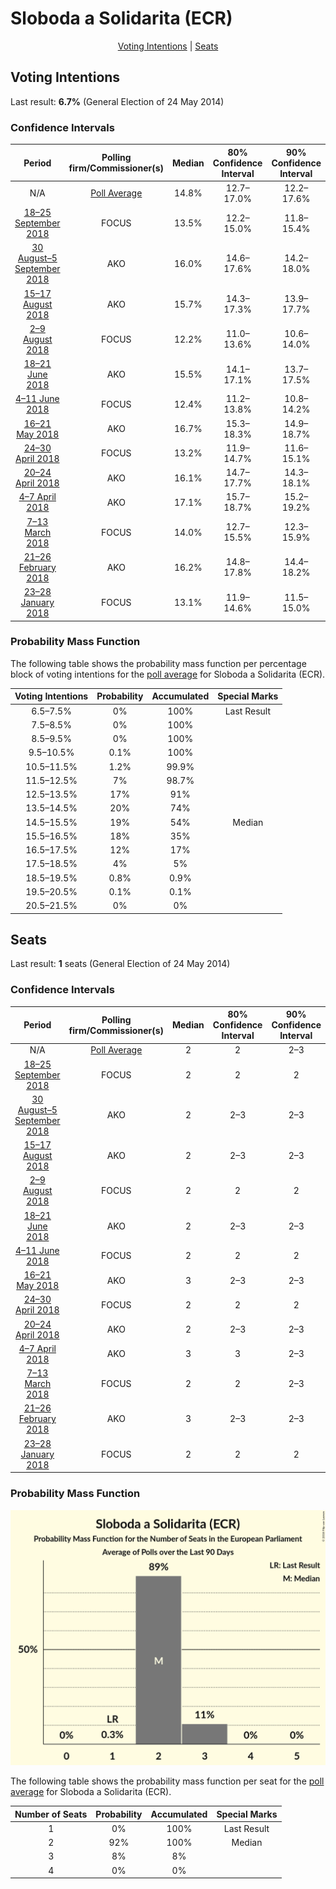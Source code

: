 # Sloboda a Solidarita (ECR)

<p align="center"><a href="#voting-intentions">Voting Intentions</a> | <a href="#seats">Seats</a></p>

## Voting Intentions

Last result: **6.7%** (General Election of 24 May 2014)

### Confidence Intervals

| Period     | Polling firm/Commissioner(s) | Median | 80% Confidence Interval | 90% Confidence Interval | 95% Confidence Interval | 99% Confidence Interval |
|:----------:|:----------------:|:-----------:|:-----------------------:|:-----------------------:|:-----------------------:|:-----------------------:|
| N/A | [Poll Average](average.html) | 14.8% | 12.7–17.0% | 12.2–17.6% | 11.9–18.0% | 11.2–18.9% |
| [18–25 September 2018](2018-09-25-FOCUS.html) | FOCUS | 13.5% | 12.2–15.0% | 11.8–15.4% | 11.5–15.7% | 10.9–16.5% |
| [30 August–5 September 2018](2018-09-05-AKO.html) | AKO | 16.0% | 14.6–17.6% | 14.2–18.0% | 13.9–18.4% | 13.2–19.2% |
| [15–17 August 2018](2018-08-17-AKO.html) | AKO | 15.7% | 14.3–17.3% | 13.9–17.7% | 13.6–18.1% | 12.9–18.9% |
| [2–9 August 2018](2018-08-09-FOCUS.html) | FOCUS | 12.2% | 11.0–13.6% | 10.6–14.0% | 10.3–14.4% | 9.8–15.1% |
| [18–21 June 2018](2018-06-21-AKO.html) | AKO | 15.5% | 14.1–17.1% | 13.7–17.5% | 13.4–17.9% | 12.7–18.7% |
| [4–11 June 2018](2018-06-11-FOCUS.html) | FOCUS | 12.4% | 11.2–13.8% | 10.8–14.2% | 10.5–14.6% | 10.0–15.3% |
| [16–21 May 2018](2018-05-21-AKO.html) | AKO | 16.7% | 15.3–18.3% | 14.9–18.7% | 14.5–19.1% | 13.9–19.9% |
| [24–30 April 2018](2018-04-30-FOCUS.html) | FOCUS | 13.2% | 11.9–14.7% | 11.6–15.1% | 11.3–15.5% | 10.7–16.2% |
| [20–24 April 2018](2018-04-24-AKO.html) | AKO | 16.1% | 14.7–17.7% | 14.3–18.1% | 13.9–18.5% | 13.3–19.3% |
| [4–7 April 2018](2018-04-07-AKO.html) | AKO | 17.1% | 15.7–18.7% | 15.2–19.2% | 14.9–19.6% | 14.2–20.4% |
| [7–13 March 2018](2018-03-13-FOCUS.html) | FOCUS | 14.0% | 12.7–15.5% | 12.3–15.9% | 12.0–16.3% | 11.4–17.1% |
| [21–26 February 2018](2018-02-26-AKO.html) | AKO | 16.2% | 14.8–17.8% | 14.4–18.2% | 14.0–18.6% | 13.4–19.4% |
| [23–28 January 2018](2018-01-28-FOCUS.html) | FOCUS | 13.1% | 11.9–14.6% | 11.5–15.0% | 11.2–15.4% | 10.6–16.1% |

### Probability Mass Function

The following table shows the probability mass function per percentage block of voting intentions for the [poll average](average.html) for Sloboda a Solidarita (ECR).

| Voting Intentions | Probability | Accumulated | Special Marks |
|:-----------------:|:-----------:|:-----------:|:-------------:|
| 6.5–7.5% | 0% | 100% | Last Result |
| 7.5–8.5% | 0% | 100% |  |
| 8.5–9.5% | 0% | 100% |  |
| 9.5–10.5% | 0.1% | 100% |  |
| 10.5–11.5% | 1.2% | 99.9% |  |
| 11.5–12.5% | 7% | 98.7% |  |
| 12.5–13.5% | 17% | 91% |  |
| 13.5–14.5% | 20% | 74% |  |
| 14.5–15.5% | 19% | 54% | Median |
| 15.5–16.5% | 18% | 35% |  |
| 16.5–17.5% | 12% | 17% |  |
| 17.5–18.5% | 4% | 5% |  |
| 18.5–19.5% | 0.8% | 0.9% |  |
| 19.5–20.5% | 0.1% | 0.1% |  |
| 20.5–21.5% | 0% | 0% |  |


## Seats

Last result: **1** seats (General Election of 24 May 2014)

### Confidence Intervals

| Period     | Polling firm/Commissioner(s) | Median | 80% Confidence Interval | 90% Confidence Interval | 95% Confidence Interval | 99% Confidence Interval |
|:----------:|:----------------:|:------:|:-----------------------:|:-----------------------:|:-----------------------:|:-----------------------:|
| N/A | [Poll Average](average.html) | 2 | 2 | 2–3 | 2–3 | 2–3 |
| [18–25 September 2018](2018-09-25-FOCUS.html) | FOCUS | 2 | 2 | 2 | 2 | 2–3 |
| [30 August–5 September 2018](2018-09-05-AKO.html) | AKO | 2 | 2–3 | 2–3 | 2–3 | 2–3 |
| [15–17 August 2018](2018-08-17-AKO.html) | AKO | 2 | 2–3 | 2–3 | 2–3 | 2–3 |
| [2–9 August 2018](2018-08-09-FOCUS.html) | FOCUS | 2 | 2 | 2 | 2 | 1–2 |
| [18–21 June 2018](2018-06-21-AKO.html) | AKO | 2 | 2–3 | 2–3 | 2–3 | 2–3 |
| [4–11 June 2018](2018-06-11-FOCUS.html) | FOCUS | 2 | 2 | 2 | 2 | 2 |
| [16–21 May 2018](2018-05-21-AKO.html) | AKO | 3 | 2–3 | 2–3 | 2–3 | 2–3 |
| [24–30 April 2018](2018-04-30-FOCUS.html) | FOCUS | 2 | 2 | 2 | 2 | 2–3 |
| [20–24 April 2018](2018-04-24-AKO.html) | AKO | 2 | 2–3 | 2–3 | 2–3 | 2–3 |
| [4–7 April 2018](2018-04-07-AKO.html) | AKO | 3 | 3 | 2–3 | 2–3 | 2–3 |
| [7–13 March 2018](2018-03-13-FOCUS.html) | FOCUS | 2 | 2 | 2–3 | 2–3 | 2–3 |
| [21–26 February 2018](2018-02-26-AKO.html) | AKO | 3 | 2–3 | 2–3 | 2–3 | 2–3 |
| [23–28 January 2018](2018-01-28-FOCUS.html) | FOCUS | 2 | 2 | 2 | 2 | 2–3 |

### Probability Mass Function

![Graph with seats probability mass function not yet produced](average-seats-pmf-slobodaasolidaritaecr.png "Seats Probability Mass Function")

The following table shows the probability mass function per seat for the [poll average](average.html) for Sloboda a Solidarita (ECR).

| Number of Seats | Probability | Accumulated | Special Marks |
|:---------------:|:-----------:|:-----------:|:-------------:|
| 1 | 0% | 100% | Last Result |
| 2 | 92% | 100% | Median |
| 3 | 8% | 8% |  |
| 4 | 0% | 0% |  |


